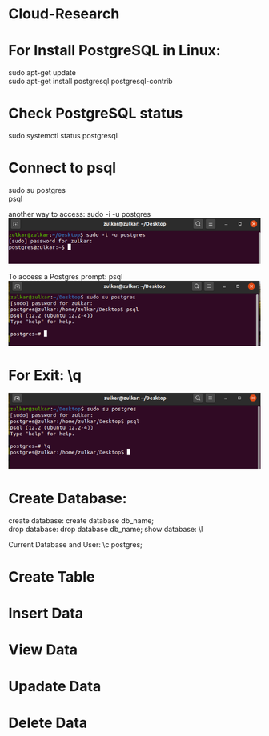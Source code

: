 # Cloud-Research

# For Install PostgreSQL in Linux: <br /> 
sudo apt-get update <br /> 
sudo apt-get install postgresql postgresql-contrib <br /> 

# Check PostgreSQL status 
sudo systemctl status postgresql <br/> 

# Connect to psql <br/> 
sudo su postgres <br/> 
psql <br/> 

another way to access: sudo -i -u postgres
![](images/access.png)

To access a Postgres prompt: psql  <br/> 
![](images/psql.png)
# For Exit: \q     
 ![](images/q.png)

# Create Database:
create database: create database db_name; <br/>
drop database: drop database db_name; 
show database: \l

Current Database and User: \c postgres;

# Create Table

# Insert Data

# View Data

# Upadate Data

# Delete Data
